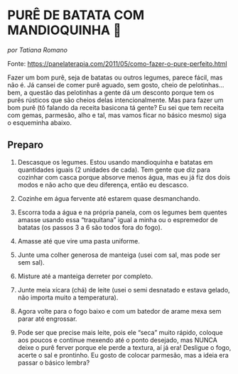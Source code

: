 # **PURÊ DE BATATA COM MANDIOQUINHA** :sweet_potato:


_por Tatiana Romano_

Fonte: https://panelaterapia.com/2011/05/como-fazer-o-pure-perfeito.html

Fazer um bom purê, seja de batatas ou outros legumes, parece fácil, mas não é. Já cansei de comer purê aguado, sem gosto, cheio de pelotinhas… bem, a questão das pelotinhas a gente dá um desconto porque tem os purês rústicos que são cheios delas intencionalmente.
Mas para fazer um bom purê (tô falando da receita basicona tá gente? Eu sei que tem receita com gemas, parmesão, alho e tal, mas vamos ficar no básico mesmo) siga o esqueminha abaixo.

## Preparo

1. Descasque os legumes. Estou usando mandioquinha e batatas em quantidades iguais (2 unidades de cada).  Tem gente que diz para cozinhar com casca porque absorve menos água, mas eu já fiz dos dois modos e não acho que deu diferença, então eu descasco.

2. Cozinhe em água fervente até estarem quase desmanchando.

3. Escorra toda a água e na própria panela, com os legumes bem quentes amasse usando essa “traquitana” igual a minha ou o espremedor de batatas (os passos 3 a 6 são todos fora do fogo).

4. Amasse até que vire uma pasta uniforme.

5. Junte uma colher generosa de manteiga (usei com sal, mas pode ser sem sal).

6. Misture até a manteiga derreter por completo.

7. Junte meia xícara (chá) de leite (usei o semi desnatado e estava gelado, não importa muito a temperatura).

8. Agora volte para o fogo baixo e com um batedor de arame mexa sem parar até engrossar.

9. Pode ser que precise mais leite, pois ele “seca” muito rápido, coloque aos poucos e continue mexendo até o ponto desejado, mas NUNCA deixe o purê ferver porque ele perde a textura, aí já era! Desligue o fogo, acerte o sal e prontinho. Eu gosto de colocar parmesão, mas a ideia era passar o básico lembra?
